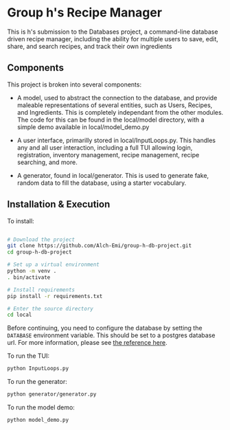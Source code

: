 # Group h's Recipe Manager

This is h's submission to the Databases project, a command-line database driven recipe
manager, including the ability for multiple users to save, edit, share, and search
recipes, and track their own ingredients

## Components

This project is broken into several components:

 - A model, used to abstract the connection to the database, and provide maleable
   representations of several entities, such as Users, Recipes, and Ingredients.  This is
   completely independant from the other modules.  The code for this can be found in the
   local/model directory, with a simple demo available in local/model_demo.py

 - A user interface, primarilly stored in local/InputLoops.py.  This handles any and all
   user interaction, including a full TUI allowing login, registration, inventory
   management, recipe management, recipe searching, and more.

 - A generator, found in local/generator.  This is used to generate fake, random data to
   fill the database, using a starter vocabulary.

## Installation & Execution

To install:

```bash

# Download the project
git clone https://github.com/Alch-Emi/group-h-db-project.git
cd group-h-db-project

# Set up a virtual environment
python -m venv .
. bin/activate

# Install requirements
pip install -r requirements.txt

# Enter the source directory
cd local
```

Before continuing, you need to configure the database by setting the `DATABASE`
environment variable.  This should be set to a postgres database url.  For more
information, please see [the reference here][1].

To run the TUI:

```bash
python InputLoops.py
```

To run the generator:

```bash
python generator/generator.py
```

To run the model demo:

```bash
python model_demo.py
```

[1]: https://www.postgresql.org/docs/current/libpq-connect.html#LIBPQ-CONNSTRING
